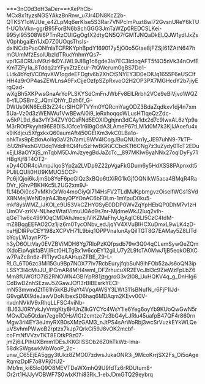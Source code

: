 =*=3nC0d3dH3aDer==*XePhCb-MCx8x1tyzsNGSYAkzBnRnw_u7Jr4DN8KcZ2b-QTKSY1oWJUe_e4ZLpMq6erKlse5S3Rar7VNPclmPuzt8wl72GvsnUReY6kTUf-UQ1xVkn-ggrB95ForBN6b8chGGG3JmTaWZp0REDCSLKei-995yl95S08W6PTmRzCUIGgOgfX2dtyQN5Q7fGMTJNQaDkELQJW1ydIJxZsV0phbgaiEn1JxD7Z0UOqsThsIs-dxlNCdbPsoONfnlaTCFRKYphBpdY169017y5jO0o5Gtae8jFZSjI61ZAtN647hmGUmMfzEsolUbzIdTRucYnhmYQs7-vpi1G8CRUuM9zHkDYJWL9JIBg1c6gde3la7EC3IcloqAFT5f4O5nVk34nOvfEKmTZFy1a_8Tddq2zYFyxZtzEcur-7tQWcrum0gBS7Do1-LLtk4bYqtVC0fqvXW1ogdeEFDgtv6b2XhCtSNYEY3D0eOIUq1655F6eUSCIfHH4z9rOP4asZEWLnsA9FxCjjeOzfpSZpRxvoO2H2OP3PX7MGHcdY2b7jiyErgQad-wXgBh5XKPwsGnaArYoPLSKYSdCmFnJWbFv8ElLRrbh2VCe9eBlVjvo1WQZ6-t1LDSBm2_JQmIQhYr_Dzh6f_G-DWUs0KN6EcB3rZ24crSlHCPTVYm0YQRcmYagODZ3BdaZqdkxv1dj4n7xm5Ua-Vz0d3zWENWu1VwBEwAi0i9_ieRxhoqqoWLusHTlqeQzZdc-w5kPL9d_6a3v1Y34ZVY0CsFNd5EOXIDghjnn3dCAy1dx2d7c9IwxAL6zYp9aM3rROtPkyyht96E8DlSJGfce1r6I9gOdA3LAmeP67tLM1d0M7k3KjlJAoefu4xk9iKdjcu5XfgxkxQ60aumAft450GEIXm3vkC0LBa1o-ohkTxs9pEzknAoIlqGaV2h7amL9WV4ICogJBuQNUbn1y_JE97uhN9-7kTP-i5U2hPexhGVDdq1VddHtQl4fuSzHwBGKiCCbcKTt6CNg7z3uZydy0ToT2EDuxEjLI8aOYXjS_mTqbM5DJmJzyegBdJaZcTc__897MKIw6yaNNx27oqIDyFy71HBgKjf8T4OT2-xDy4ODR4ciAmpJlqoSYp2a2LVDp9Z22pVgaFkGDum6y5HdXSS8PApnxdt5PUliLQUIi0HU9KMUO5CCP-Pc6jIQjoi6kJjmSb8YeF6pcGlQz3xBQo6ttXiRG1kGjfOQNIkW5aca4BMqR4RaDVr_jGhvPBKHKc5L2UG2xm9J-fLf4bOi0cs7vMKhGrWo4moGiyQI714HsFV2TLdMJKpbmgvzOiseifWGs1SVdX8NMejWeNDajrA43bsy0PYOnAC6bF0Lm-1mYpuD0ku5-mkf8ysWMZ_lJKOI_e9U53VkCZHY0SyE0DDP0WvZqYpHEbQP0DhM7v1zHUmOV-zrKV-NLhezWtatVimuU0Ad9s7nr-MjdmeWkJ2Iuq2vIh-qGeT1w6c4991OqCMDAhJmcsjlViKZMaFhyUgAgIC6Ll5CzC4tdM-mZ8BqgEEFAO2Oz1jiz6m0TycONbv_edJjqYV4XVuBIHCXuDmxL9wLK4zD-naHjDlRPoCEY198zXCPVH71L9biq1OPPVnaIunAyQiITGT8G7EAMay5Z8LlTdbYoyLWIaynP75-h3yD6OLtVay0EVZBViMDH6Yg7RIoPzKQfpsdb79w3Q04qCLemSywQeZQmIXdoEipAqkfaBVjlRct0HLTgBx1w6coEY12giLU7y2L9fcTA0MwJ1jB5eqkOBXCw7PaZc8n6z-FITlyvOeAAHupZFBE_Z9-L-RLG_6T06zc3Ml15Gu9Bp7NOX77Iv7RcbEuryjfqbSuN9lhFOb52aJs6oQN3ipLSSY3I4cMuJU_lPCmAR4MH4wmI_DFZrhucuXR2EVcJbl3c9ZieWzFpLbZ6Mm8fUWGfO7iS2RNOWN4GBIYpR81jzggroG3v2I08_UuHQKV4q_g_DnHIg6CdBwDZnhSEzwJ5ZGawJCf13rBIBEsrkYECI-mN53mvmdZtT61h5kKBJ9aYt4VpqAWSY3LWt311sBNufN_r6FjF1IJd-G9vgiMX9deJawVDoNlbexSD6haq6MDAqm2KEvv00V-nvdnNVklV9xRhqLLFSC4viNb-lBJ63J0RYykJyVntgKty8HUnZIkGYCYc4WsY1Ie6Yeg6oyYb9KUoQwGwN5rMGvJDa5Qtdan7egeROHsVlGt2cmtzc7z3bG4yLJRlu45uafpB47QF4r860rnMgw3ri4EY3eJmyRXB0sXMzGAM3_nJtPS4sArWoRbj3wcSrVuzkEYkWLQeuVSvhmPWwoB2rptzx7kJp7QrkCi59J8vOK2mcbf-coFmNfVVzvTKT8EOtkP9z07-jmZj6iLPlhUXBmm1DEsJKKGIlSSOb26Z0hTkWz-lma-58dkSWgswkMbWooP_2c-unw_C65EjEA5ggy3tUkz8ZMO07zdwsJukaONR3i_9McoKrrjSX2Fs_Oi5oAgeRqmzDplF7o8VRj0tU2-IMb1m_ki65loQ9O8MEVTDeWXmhQ9U9fdTz6rRDUtum8-Or2rt1HJJyVOBWF7S0wIxKfhi83Rk_1-ebJDmGTQ29eybrq